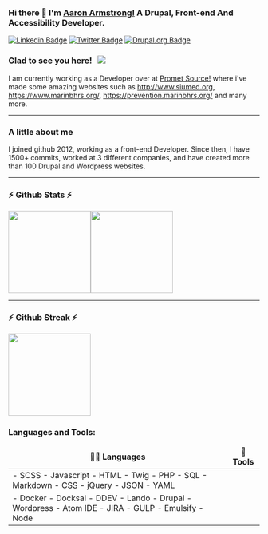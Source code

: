 ### Hi there 👋 I'm [Aaron Armstrong!](https://www.aaron-armstrong.com) A Drupal, Front-end And Accessibility Developer. 


[![Linkedin Badge](https://img.shields.io/badge/LinkedIn-0077B5?style=for-the-badge&logo=linkedin&logoColor=white)](https://www.linkedin.com/in/aaron-armstrong-21238424/)
[![Twitter Badge](https://img.shields.io/badge/Twitter-1DA1F2?style=for-the-badge&logo=twitter&logoColor=white)](https://twitter.com/aastrong1)
[![Drupal.org Badge](https://img.shields.io/badge/drupal.org-0A0A0A?style=for-the-badge&logo=dev.to&logoColor=white)](https://www.drupal.org/u/aastrong)


### Glad to see you here! &nbsp; ![](https://visitor-badge.glitch.me/badge?page_id=aastrong&style=flat-square&color=0088cc)

I am currently working as a Developer over at [Promet Source!](https://www.prometsource.com) where i've made some amazing websites such as <http://www.siumed.org>, <https://www.marinbhrs.org/>, <https://prevention.marinbhrs.org/> and many more.

<hr/>

### A little about me

I joined github 2012, working as a front-end Developer. Since then, I have 1500+ commits, worked at 3 different companies, and have created more than 100 Drupal and Wordpress websites.

<hr/>

 ### ⚡ Github Stats ⚡ 

<img height="165px" src="https://github-readme-stats.vercel.app/api?username=aastrong&show_icons=true&hide_border=true&&count_private=true&include_all_commits=true" /><img height="165px" src="https://github-readme-stats.vercel.app/api/top-langs/?username=aastrong&exclude_repo=KNN-Image-Classification&show_icons=true&hide_border=true&layout=compact&langs_count=8"/>
</details>

<hr/>


### ⚡ Github Streak ⚡

<img height="165px" src="https://github-readme-streak-stats.herokuapp.com/?user=aastrong&hide_border=true" />

### Languages and Tools:

 <table>
    <thead align="center">
      <tr border: none;>
        <td><b>👨‍💻 Languages</b></td>
        <td><b>🌟 Tools</b></td>
      </tr>
    </thead>
    <tbody>
      <tr>
	      <td>
        - SCSS
- Javascript
- HTML
- Twig
- PHP
- SQL
- Markdown
- CSS
- jQuery
- JSON
- YAML
       </td>
     </tr>
     <tr><td>- Docker
- Docksal
- DDEV
- Lando
- Drupal
- Wordpress
- Atom IDE
- JIRA
- GULP
- Emulsify
	     - Node</td></tr></tbody></table>
